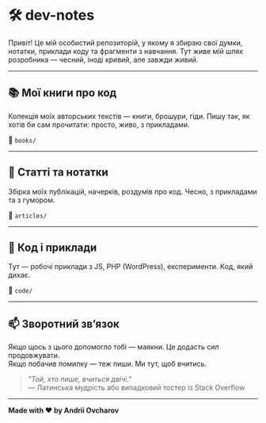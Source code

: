 # 🛠️ dev-notes

Привіт! Це мій особистий репозиторій, у якому я збираю свої думки, нотатки, приклади коду та фрагменти з навчання. Тут живе мій шлях розробника — чесний, іноді кривий, але завжди живий.

---

## 📚 Мої книги про код

Колекція моїх авторських текстів — книги, брошури, гіди. Пишу так, як хотів би сам прочитати: просто, живо, з прикладами.

📂 `books/`

---

## 📜 Статті та нотатки

Збірка моїх публікацій, начерків, роздумів про код. Чесно, з прикладами та з гумором.

📂 `articles/`

---

## 🧪 Код і приклади

Тут — робочі приклади з JS, PHP (WordPress), експерименти. Код, який дихає.

📂 `code/`

---

## 📫 Зворотний зв’язок

Якщо щось з цього допомогло тобі — маякни. Це додасть сил продовжувати.  
Якщо побачив помилку — теж пиши. Ми тут, щоб вчитись.

> _"Той, хто пише, вчиться двічі."_  
> — Латинська мудрість або випадковий тостер із Stack Overflow

---

**Made with ♥ by Andrii Ovcharov**
